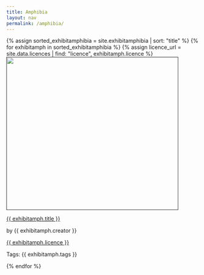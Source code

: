 ```yaml
---
title: Amphibia
layout: nav
permalink: /amphibia/
---
```

<div id = "animal_amphibia">
  {% assign sorted_exhibitamphibia = site.exhibitamphibia | sort: "title" %}
  {% for exhibitamph in sorted_exhibitamphibia %}
    {% assign licence_url = site.data.licences | find: "licence", exhibitamph.licence %}
    <div class = "grid_cell">
      <a href = " "><img src="{{ exhibitamph.image-url }}" class="gallery_thumb" width="450" height="400"></a >
      <p class = "caption"><a href = "{{ exhibitamph.url | relative_url }}">{{ exhibitamph.title }}</a ></p>
      <p> by {{ exhibitamph.creator }}</p >
      <p><a href="{{ licence_url.url }}">{{ exhibitamph.licence }}</a ></p >
      <p>Tags: {{ exhibitamph.tags }}</p >
    </div>
  {% endfor %}
</div>
